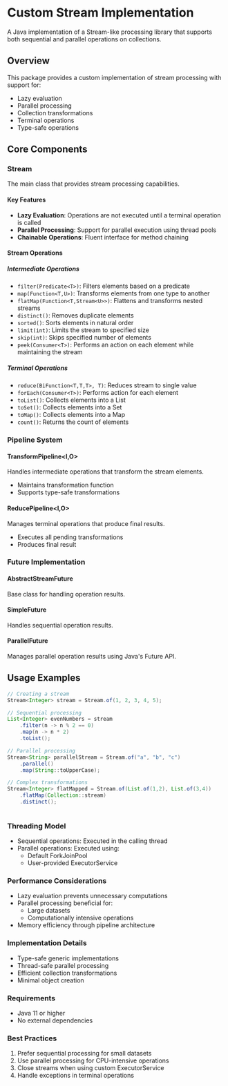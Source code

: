 # Custom Stream Implementation

A Java implementation of a Stream-like processing library that supports both sequential and parallel operations on collections.

## Overview

This package provides a custom implementation of stream processing with support for:
- Lazy evaluation
- Parallel processing
- Collection transformations
- Terminal operations
- Type-safe operations

## Core Components

### Stream<T>
The main class that provides stream processing capabilities.

#### Key Features
- **Lazy Evaluation**: Operations are not executed until a terminal operation is called
- **Parallel Processing**: Support for parallel execution using thread pools
- **Chainable Operations**: Fluent interface for method chaining

#### Stream Operations

##### Intermediate Operations
- `filter(Predicate<T>)`: Filters elements based on a predicate
- `map(Function<T,U>)`: Transforms elements from one type to another
- `flatMap(Function<T,Stream<U>>)`: Flattens and transforms nested streams
- `distinct()`: Removes duplicate elements
- `sorted()`: Sorts elements in natural order
- `limit(int)`: Limits the stream to specified size
- `skip(int)`: Skips specified number of elements
- `peek(Consumer<T>)`: Performs an action on each element while maintaining the stream

##### Terminal Operations
- `reduce(BiFunction<T,T,T>, T)`: Reduces stream to single value
- `forEach(Consumer<T>)`: Performs action for each element
- `toList()`: Collects elements into a List
- `toSet()`: Collects elements into a Set
- `toMap()`: Collects elements into a Map
- `count()`: Returns the count of elements

### Pipeline System

#### TransformPipeline<I,O>
Handles intermediate operations that transform the stream elements.
- Maintains transformation function
- Supports type-safe transformations

#### ReducePipeline<I,O>
Manages terminal operations that produce final results.
- Executes all pending transformations
- Produces final result

### Future Implementation

#### AbstractStreamFuture<T>
Base class for handling operation results.

#### SimpleFuture<T>
Handles sequential operation results.

#### ParallelFuture<T>
Manages parallel operation results using Java's Future API.

## Usage Examples

```java
// Creating a stream
Stream<Integer> stream = Stream.of(1, 2, 3, 4, 5);

// Sequential processing
List<Integer> evenNumbers = stream
    .filter(n -> n % 2 == 0)
    .map(n -> n * 2)
    .toList();

// Parallel processing
Stream<String> parallelStream = Stream.of("a", "b", "c")
    .parallel()
    .map(String::toUpperCase);

// Complex transformations
Stream<Integer> flatMapped = Stream.of(List.of(1,2), List.of(3,4))
    .flatMap(Collection::stream)
    .distinct();
   
```
### Threading Model
- Sequential operations: Executed in the calling thread
- Parallel operations: Executed using:
   - Default ForkJoinPool
   - User-provided ExecutorService
   
### Performance Considerations
- Lazy evaluation prevents unnecessary computations
- Parallel processing beneficial for:
   - Large datasets
   - Computationally intensive operations
- Memory efficiency through pipeline architecture
   
### Implementation Details
- Type-safe generic implementations
- Thread-safe parallel processing
- Efficient collection transformations
- Minimal object creation

### Requirements
- Java 11 or higher
- No external dependencies

### Best Practices
1. Prefer sequential processing for small datasets
2. Use parallel processing for CPU-intensive operations
3. Close streams when using custom ExecutorService
4. Handle exceptions in terminal operations